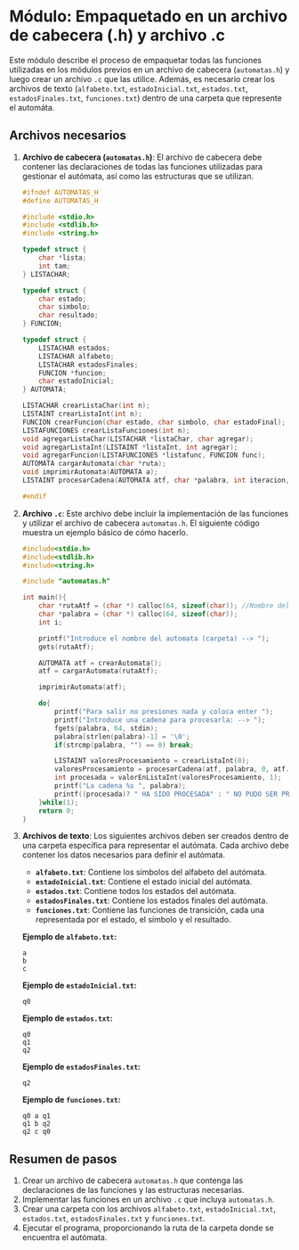 
# Módulo: Empaquetado en un archivo de cabecera (.h) y archivo .c

Este módulo describe el proceso de empaquetar todas las funciones utilizadas en los módulos previos en un archivo de cabecera (`automatas.h`) y luego crear un archivo `.c` que las utilice. Además, es necesario crear los archivos de texto (`alfabeto.txt`, `estadoInicial.txt`, `estados.txt`, `estadosFinales.txt`, `funciones.txt`) dentro de una carpeta que represente el automáta.

## Archivos necesarios

1. **Archivo de cabecera (`automatas.h`)**:
   El archivo de cabecera debe contener las declaraciones de todas las funciones utilizadas para gestionar el autómata, así como las estructuras que se utilizan.

   ```c
   #ifndef AUTOMATAS_H
   #define AUTOMATAS_H

   #include <stdio.h>
   #include <stdlib.h>
   #include <string.h>

   typedef struct {
       char *lista;
       int tam;
   } LISTACHAR;

   typedef struct {
       char estado;
       char simbolo;
       char resultado;
   } FUNCION;

   typedef struct {
       LISTACHAR estados;
       LISTACHAR alfabeto;
       LISTACHAR estadosFinales;
       FUNCION *funcion;
       char estadoInicial;
   } AUTOMATA;

   LISTACHAR crearListaChar(int n);
   LISTAINT crearListaInt(int n);
   FUNCION crearFuncion(char estado, char simbolo, char estadoFinal);
   LISTAFUNCIONES crearListaFunciones(int n);
   void agregarListaChar(LISTACHAR *listaChar, char agregar);
   void agregarListaInt(LISTAINT *listaInt, int agregar);
   void agregarFuncion(LISTAFUNCIONES *listafunc, FUNCION func);
   AUTOMATA cargarAutomata(char *ruta);
   void imprimirAutomata(AUTOMATA a);
   LISTAINT procesarCadena(AUTOMATA atf, char *palabra, int iteracion, char estado);
   
   #endif
   ```

2. **Archivo `.c`**:
   Este archivo debe incluir la implementación de las funciones y utilizar el archivo de cabecera `automatas.h`. El siguiente código muestra un ejemplo básico de cómo hacerlo.

   ```c
   #include<stdio.h>
   #include<stdlib.h>
   #include<string.h>

   #include "automatas.h"

   int main(){
       char *rutaAtf = (char *) calloc(64, sizeof(char)); //Nombre del automata (Nombre de la carpeta)
       char *palabra = (char *) calloc(64, sizeof(char));
       int i;

       printf("Introduce el nombre del automata (carpeta) --> ");
       gets(rutaAtf);

       AUTOMATA atf = crearAutomata();
       atf = cargarAutomata(rutaAtf);

       imprimirAutomata(atf);

       do{
           printf("Para salir no presiones nada y coloca enter ");
           printf("Introduce una cadena para procesarla: --> ");
           fgets(palabra, 64, stdin);
           palabra[strlen(palabra)-1] = '\0';
           if(strcmp(palabra, "") == 0) break;

           LISTAINT valoresProcesamiento = crearListaInt(0);
           valoresProcesamiento = procesarCadena(atf, palabra, 0, atf.estadoInicial);
           int procesada = valorEnListaInt(valoresProcesamiento, 1);
           printf("La cadena %s ", palabra);
           printf((procesada)? " HA SIDO PROCESADA" : " NO PUDO SER PROCESADA");
       }while(1);
       return 0;
   }
   ```

3. **Archivos de texto**:
   Los siguientes archivos deben ser creados dentro de una carpeta específica para representar el autómata. Cada archivo debe contener los datos necesarios para definir el autómata.

   - **`alfabeto.txt`**: Contiene los símbolos del alfabeto del autómata.
   - **`estadoInicial.txt`**: Contiene el estado inicial del autómata.
   - **`estados.txt`**: Contiene todos los estados del autómata.
   - **`estadosFinales.txt`**: Contiene los estados finales del autómata.
   - **`funciones.txt`**: Contiene las funciones de transición, cada una representada por el estado, el símbolo y el resultado.

   **Ejemplo de `alfabeto.txt`:**
   ```
   a
   b
   c
   ```

   **Ejemplo de `estadoInicial.txt`:**
   ```
   q0
   ```

   **Ejemplo de `estados.txt`:**
   ```
   q0
   q1
   q2
   ```

   **Ejemplo de `estadosFinales.txt`:**
   ```
   q2
   ```

   **Ejemplo de `funciones.txt`:**
   ```
   q0 a q1
   q1 b q2
   q2 c q0
   ```

## Resumen de pasos

1. Crear un archivo de cabecera `automatas.h` que contenga las declaraciones de las funciones y las estructuras necesarias.
2. Implementar las funciones en un archivo `.c` que incluya `automatas.h`.
3. Crear una carpeta con los archivos `alfabeto.txt`, `estadoInicial.txt`, `estados.txt`, `estadosFinales.txt` y `funciones.txt`.
4. Ejecutar el programa, proporcionando la ruta de la carpeta donde se encuentra el autómata.